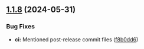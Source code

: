## [1.1.8](https://github.com/Famcache/famcache-rs/compare/v1.1.7...v1.1.8) (2024-05-31)


### Bug Fixes

* **ci:** Mentioned post-release commit files ([f8b0dd6](https://github.com/Famcache/famcache-rs/commit/f8b0dd67df75a0ffab8a3ef9b63b742f50f3d3e1))
